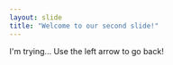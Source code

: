 ```yaml
---
layout: slide
title: "Welcome to our second slide!"
---
```

I'm trying...
Use the left arrow to go back!
